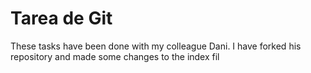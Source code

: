 # Tarea de Git

These tasks have been done with my colleague Dani. I have forked his repository and made some changes to the index fil                         
